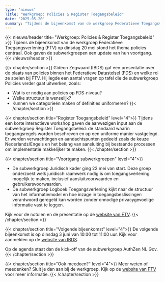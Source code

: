 ```yaml
---
type: 'nieuws'
Title: "Werkgroep: Policies & Register Toegangsbeleid"
date: '2025-05-20'
summary: "Tijdens de bijeenkomst van de werkgroep Federatieve Toegangsverlening (FTV) op dinsdag 20 mei stond het thema policies centraal. Ook gaven de subwerkgroepen een update van hun voortgang."
---
```


{{< nieuws/header title="Werkgroep: Policies & Register Toegangsbeleid" >}}
Tijdens de bijeenkomst van de werkgroep Federatieve Toegangsverlening (FTV) op dinsdag 20 mei stond het thema policies centraal. Ook gaven de subwerkgroepen een update van hun voortgang.
{{< /nieuws/header >}}

{{< chapter/section >}}
Gideon Zegwaard (IBDS) gaf een presentatie over de plaats van policies binnen het Federatieve  Datastelsel (FDS) en welke rol ze spelen bij FTV. Hij legde een aantal vragen op tafel die de subwerkgroep Policies verder gaat uitwerken, zoals:
- Wat is er nodig aan policies op FDS-niveau?
- Welke structuur is wenselijk?
- Kunnen we categorieën maken of definities uniformeren?
{{< /chapter/section >}}

{{< chapter/section title="Register Toegangsbeleid" level="4">}}
Tijdens een korte interactieve workshop gaven de aanwezigen input aan de subwerkgroep Register Toegangsbeleid: de standaard waarin toegangsregels worden beschreven en op een uniforme manier vastgelegd. Er werden verwachtingen en aandachtspunten gedeeld zoals de keuze Nederlands/Engels  en het belang van aansluiting bij bestaande processen om implementatie makkelijker te maken.
{{< /chapter/section >}}

{{< chapter/section title="Voortgang subwerkgroepen" level="4">}}
- De subwerkgroep Juridisch kader ging 22 mei van start. Deze groep onderzoekt welk juridisch raamwerk nodig is om toegangsverlening mogelijk te maken, inclusief aansluitvoorwaarden en gebruikersvoorwaarden.
- De subwerkgroep Logboek Toegangsverlening kijkt naar de structuur van het informatiemodel en hoe inzage in toegangsbeslissingen verantwoord geregeld kan worden zonder onnodige privacygevoelige informatie vast te leggen.

Kijk voor de notulen en de presentatie op de [website van FTV](/ftv/meedoen/werkgroep/policies).
{{< /chapter/section >}}

{{< chapter/section title="Volgende bijeenkomst" level="4">}}
De volgende bijeenkomst is op dinsdag 3 juni van 10:00 tot 11:00 uur. Kijk voor aanmelden op de [website van IBDS](https://realisatieibds.nl/groups/view/0056c9ef-5c2e-44f9-a998-e735f1e9ccaa/federatief-datastelsel/events/view/9e22f713-29fd-4149-bf82-7f5c517e0d61/werkgroep-federatieve-toegangsverlening).

Op de agenda staat dan de kick-off van de subwerkgroep AuthZen NL Gov.
{{< /chapter/section >}}

{{< chapter/section title="Ook meedoen?" level="4">}}
Meer weten of meedenken? Sluit je dan aan bij de werkgroep. Kijk op de [website van FTV](/ftv/) voor meer informatie.
{{< /chapter/section >}}